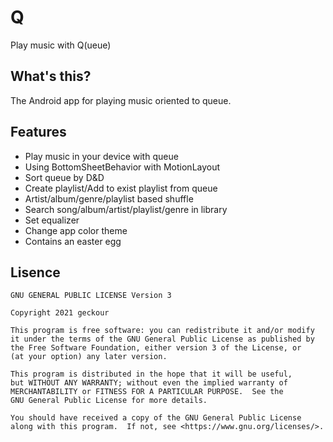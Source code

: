 # Q
Play music with Q(ueue)

## What's this?
The Android app for playing music oriented to queue.

## Features
- Play music in your device with queue
- Using BottomSheetBehavior with MotionLayout
- Sort queue by D&D
- Create playlist/Add to exist playlist from queue
- Artist/album/genre/playlist based shuffle
- Search song/album/artist/playlist/genre in library
- Set equalizer
- Change app color theme
- Contains an easter egg

## Lisence
    GNU GENERAL PUBLIC LICENSE Version 3

    Copyright 2021 geckour

    This program is free software: you can redistribute it and/or modify
    it under the terms of the GNU General Public License as published by
    the Free Software Foundation, either version 3 of the License, or
    (at your option) any later version.

    This program is distributed in the hope that it will be useful,
    but WITHOUT ANY WARRANTY; without even the implied warranty of
    MERCHANTABILITY or FITNESS FOR A PARTICULAR PURPOSE.  See the
    GNU General Public License for more details.

    You should have received a copy of the GNU General Public License
    along with this program.  If not, see <https://www.gnu.org/licenses/>.
